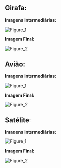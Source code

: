 ## **Girafa:**
**Imagens intermediárias:**

![Figure_1](https://github.com/EduardoAVicente/Inteligencia-Artificial-e-Robotica/assets/97367813/03d68d58-74a0-47bd-8ce7-835310c12637)

**Imagem Final:**

![Figure_2](https://github.com/EduardoAVicente/Inteligencia-Artificial-e-Robotica/assets/97367813/98bdb5e1-f693-499c-a4c0-f1622719a2ba)

## **Avião:**

**Imagens intermediárias:**

![Figure_1](https://github.com/EduardoAVicente/Inteligencia-Artificial-e-Robotica/assets/97367813/5db97dd4-98e9-44bf-99ad-0f1bb668182d)

**Imagem Final:**

![Figure_2](https://github.com/EduardoAVicente/Inteligencia-Artificial-e-Robotica/assets/97367813/ebe838da-2a24-461b-8cdd-dd3623044b38)

## **Satélite:**

**Imagens intermediárias:**

![Figure_1](https://github.com/EduardoAVicente/Inteligencia-Artificial-e-Robotica/assets/97367813/6b416c0b-091c-4ae5-b123-60b05f99d170)

**Imagem Final:**

![Figure_2](https://github.com/EduardoAVicente/Inteligencia-Artificial-e-Robotica/assets/97367813/05c38759-ce49-46c6-8d1f-e638c0f65521)
